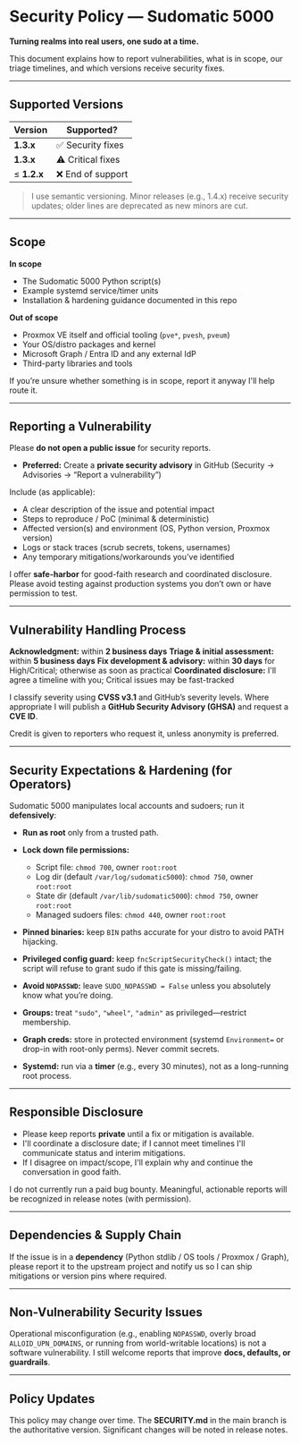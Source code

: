 # Security Policy — **Sudomatic 5000**

**Turning realms into real users, one sudo at a time.**

This document explains how to report vulnerabilities, what is in scope, our triage timelines, and which versions receive security fixes.

---

## Supported Versions

| Version     | Supported?             |
| ----------- | ---------------------- |
| **1.3.x**   | ✅ Security fixes       |
| **1.3.x**   | ⚠️ Critical fixes   |
| ≤ **1.2.x** | ❌ End of support       |

> I use semantic versioning. Minor releases (e.g., 1.4.x) receive security updates; older lines are deprecated as new minors are cut.

---

## Scope

**In scope**

* The Sudomatic 5000 Python script(s)
* Example systemd service/timer units
* Installation & hardening guidance documented in this repo

**Out of scope**

* Proxmox VE itself and official tooling (`pve*`, `pvesh`, `pveum`)
* Your OS/distro packages and kernel
* Microsoft Graph / Entra ID and any external IdP
* Third-party libraries and tools

If you’re unsure whether something is in scope, report it anyway I'll help route it.

---

## Reporting a Vulnerability

Please **do not open a public issue** for security reports.

* **Preferred:** Create a **private security advisory** in GitHub (Security → Advisories → “Report a vulnerability”)

Include (as applicable):

* A clear description of the issue and potential impact
* Steps to reproduce / PoC (minimal & deterministic)
* Affected version(s) and environment (OS, Python version, Proxmox version)
* Logs or stack traces (scrub secrets, tokens, usernames)
* Any temporary mitigations/workarounds you’ve identified

I offer **safe-harbor** for good-faith research and coordinated disclosure. Please avoid testing against production systems you don’t own or have permission to test.

---

## Vulnerability Handling Process

**Acknowledgment:** within **2 business days**
**Triage & initial assessment:** within **5 business days**
**Fix development & advisory:** within **30 days** for High/Critical; otherwise as soon as practical
**Coordinated disclosure:** I'll agree a timeline with you; Critical issues may be fast-tracked

I classify severity using **CVSS v3.1** and GitHub’s severity levels. Where appropriate I will publish a **GitHub Security Advisory (GHSA)** and request a **CVE ID**.

Credit is given to reporters who request it, unless anonymity is preferred.

---

## Security Expectations & Hardening (for Operators)

Sudomatic 5000 manipulates local accounts and sudoers; run it **defensively**:

* **Run as root** only from a trusted path.
* **Lock down file permissions:**

  * Script file: `chmod 700`, owner `root:root`
  * Log dir (default `/var/log/sudomatic5000`): `chmod 750`, owner `root:root`
  * State dir (default `/var/lib/sudomatic5000`): `chmod 750`, owner `root:root`
  * Managed sudoers files: `chmod 440`, owner `root:root`
* **Pinned binaries:** keep `BIN` paths accurate for your distro to avoid PATH hijacking.
* **Privileged config guard:** keep `fncScriptSecurityCheck()` intact; the script will refuse to grant sudo if this gate is missing/failing.
* **Avoid `NOPASSWD`:** leave `SUDO_NOPASSWD = False` unless you absolutely know what you’re doing.
* **Groups:** treat `"sudo"`, `"wheel"`, `"admin"` as privileged—restrict membership.
* **Graph creds:** store in protected environment (systemd `Environment=` or drop-in with root-only perms). Never commit secrets.
* **Systemd:** run via a **timer** (e.g., every 30 minutes), not as a long-running root process.

---

## Responsible Disclosure

* Please keep reports **private** until a fix or mitigation is available.
* I'll coordinate a disclosure date; if I cannot meet timelines I'll communicate status and interim mitigations.
* If I disagree on impact/scope, I'll explain why and continue the conversation in good faith.

I do not currently run a paid bug bounty. Meaningful, actionable reports will be recognized in release notes (with permission).

---

## Dependencies & Supply Chain

If the issue is in a **dependency** (Python stdlib / OS tools / Proxmox / Graph), please report it to the upstream project and notify us so I can ship mitigations or version pins where required.

---

## Non-Vulnerability Security Issues

Operational misconfiguration (e.g., enabling `NOPASSWD`, overly broad `ALLOID_UPN_DOMAINS`, or running from world-writable locations) is not a software vulnerability. I still welcome reports that improve **docs, defaults, or guardrails**.

---

## Policy Updates

This policy may change over time. The **SECURITY.md** in the main branch is the authoritative version. Significant changes will be noted in release notes.
